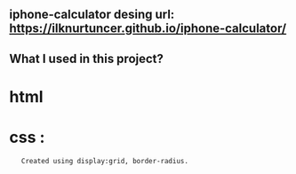 ## iphone-calculator desing url: https://ilknurtuncer.github.io/iphone-calculator/
## What I used in this project?
# html
# css :
       Created using display:grid, border-radius.
